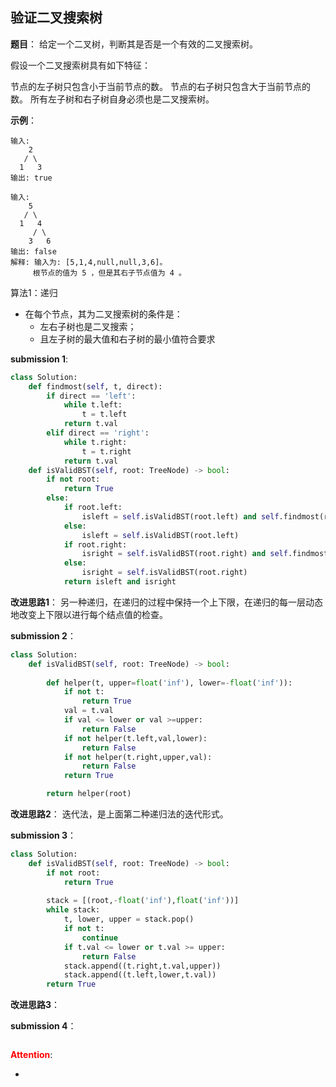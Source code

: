 ## 验证二叉搜索树
**题目**：
给定一个二叉树，判断其是否是一个有效的二叉搜索树。

假设一个二叉搜索树具有如下特征：

节点的左子树只包含小于当前节点的数。
节点的右子树只包含大于当前节点的数。
所有左子树和右子树自身必须也是二叉搜索树。

**示例**：
```
输入:
    2
   / \
  1   3
输出: true
```
```
输入:
    5
   / \
  1   4
     / \
    3   6
输出: false
解释: 输入为: [5,1,4,null,null,3,6]。
     根节点的值为 5 ，但是其右子节点值为 4 。
```

算法1：递归
- 在每个节点，其为二叉搜索树的条件是：
  - 左右子树也是二叉搜索；
  - 且左子树的最大值和右子树的最小值符合要求

**submission 1**:
```python
class Solution:
    def findmost(self, t, direct):
        if direct == 'left':
            while t.left:
                t = t.left
            return t.val
        elif direct == 'right':
            while t.right:
                t = t.right
            return t.val
    def isValidBST(self, root: TreeNode) -> bool:
        if not root:
            return True
        else:
            if root.left:
                isleft = self.isValidBST(root.left) and self.findmost(root.left,'right') < root.val
            else:
                isleft = self.isValidBST(root.left)
            if root.right:
                isright = self.isValidBST(root.right) and self.findmost(root.right, 'left') > root.val
            else:
                isright = self.isValidBST(root.right)
            return isleft and isright
```


**改进思路1**：
另一种递归，在递归的过程中保持一个上下限，在递归的每一层动态地改变上下限以进行每个结点值的检查。

**submission 2**：
```python
class Solution:
    def isValidBST(self, root: TreeNode) -> bool:
       
        def helper(t, upper=float('inf'), lower=-float('inf')):
            if not t:
                return True
            val = t.val
            if val <= lower or val >=upper:
                return False
            if not helper(t.left,val,lower):
                return False
            if not helper(t.right,upper,val):
                return False
            return True

        return helper(root)
```


**改进思路2**：
迭代法，是上面第二种递归法的迭代形式。

**submission 3**：
```python
class Solution:
    def isValidBST(self, root: TreeNode) -> bool:
        if not root:
            return True
        
        stack = [(root,-float('inf'),float('inf'))]
        while stack:
            t, lower, upper = stack.pop()
            if not t:
                continue
            if t.val <= lower or t.val >= upper:
                return False
            stack.append((t.right,t.val,upper))
            stack.append((t.left,lower,t.val))
        return True
```


**改进思路3**：

**submission 4**：
```python

```


<font color="#FF0000">**Attention**</font>:

- 
